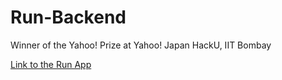 # Run-Backend

Winner of the Yahoo! Prize at Yahoo! Japan HackU, IIT Bombay

[Link to the Run App](https://github.com/CodeMaxx/Run-App)
